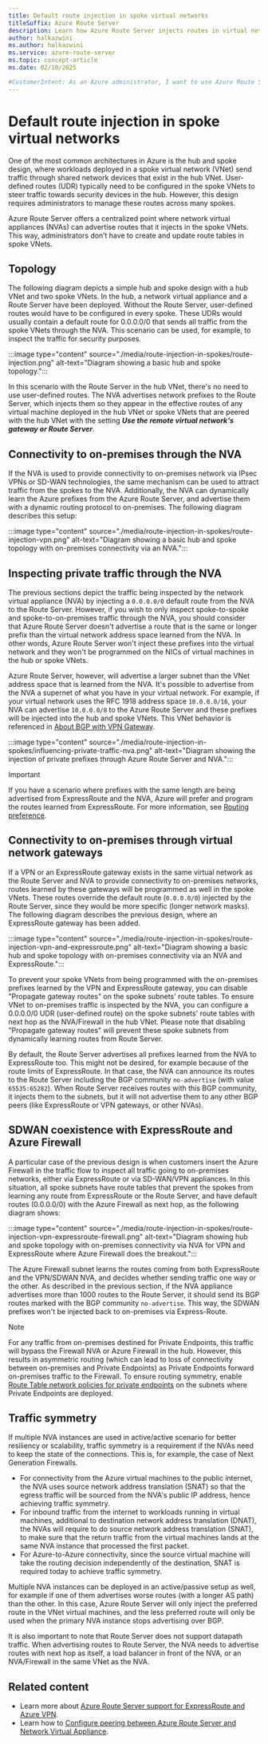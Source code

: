 ```yaml
---
title: Default route injection in spoke virtual networks
titleSuffix: Azure Route Server
description: Learn how Azure Route Server injects routes in virtual networks (VNets) in different topologies.
author: halkazwini
ms.author: halkazwini
ms.service: azure-route-server
ms.topic: concept-article
ms.date: 02/10/2025

#CustomerIntent: As an Azure administrator, I want to use Azure Route Server so it dynamically injects routes in spoke virtual networks (VNets).
---
```


# Default route injection in spoke virtual networks

One of the most common architectures in Azure is the hub and spoke design, where workloads deployed in a spoke virtual network (VNet) send traffic through shared network devices that exist in the hub VNet. User-defined routes (UDR) typically need to be configured in the spoke VNets to steer traffic towards security devices in the hub. However, this design requires administrators to manage these routes across many spokes. 

Azure Route Server offers a centralized point where network virtual appliances (NVAs) can advertise routes that it injects in the spoke VNets. This way, administrators don’t have to create and update route tables in spoke VNets. 

## Topology

The following diagram depicts a simple hub and spoke design with a hub VNet and two spoke VNets. In the hub, a network virtual appliance and a Route Server have been deployed. Without the Route Server, user-defined routes would have to be configured in every spoke. These UDRs would usually contain a default route for 0.0.0.0/0 that sends all traffic from the spoke VNets through the NVA. This scenario can be used, for example, to inspect the traffic for security purposes.

:::image type="content" source="./media/route-injection-in-spokes/route-injection.png" alt-text="Diagram showing a basic hub and spoke topology.":::

In this scenario with the Route Server in the hub VNet, there's no need to use user-defined routes. The NVA advertises network prefixes to the Route Server, which injects them so they appear in the effective routes of any virtual machine deployed in the hub VNet or spoke VNets that are peered with the hub VNet with the setting ***Use the remote virtual network's gateway or Route Server***.

## Connectivity to on-premises through the NVA

If the NVA is used to provide connectivity to on-premises network via IPsec VPNs or SD-WAN technologies, the same mechanism can be used to attract traffic from the spokes to the NVA. Additionally, the NVA can dynamically learn the Azure prefixes from the Azure Route Server, and advertise them with a dynamic routing protocol to on-premises. The following diagram describes this setup:

:::image type="content" source="./media/route-injection-in-spokes/route-injection-vpn.png" alt-text="Diagram showing a basic hub and spoke topology with on-premises connectivity via an NVA.":::

## Inspecting private traffic through the NVA

The previous sections depict the traffic being inspected by the network virtual appliance (NVA) by injecting a `0.0.0.0/0` default route from the NVA to the Route Server. However, if you wish to only inspect spoke-to-spoke and spoke-to-on-premises traffic through the NVA, you should consider that Azure Route Server doesn't advertise a route that is the same or longer prefix than the virtual network address space learned from the NVA. In other words, Azure Route Server won't inject these prefixes into the virtual network and they won't be programmed on the NICs of virtual machines in the hub or spoke VNets. 

Azure Route Server, however, will advertise a larger subnet than the VNet address space that is learned from the NVA. It's possible to advertise from the NVA a supernet of what you have in your virtual network. For example, if your virtual network uses the RFC 1918 address space `10.0.0.0/16`, your NVA can advertise `10.0.0.0/8` to the Azure Route Server and these prefixes will be injected into the hub and spoke VNets. This VNet behavior is referenced in [About BGP with VPN Gateway](../vpn-gateway/vpn-gateway-vpn-faq.md#advertise-exact-prefixes).

:::image type="content" source="./media/route-injection-in-spokes/influencing-private-traffic-nva.png" alt-text="Diagram showing the injection of private prefixes through Azure Route Server and NVA.":::

> [!IMPORTANT]
> If you have a scenario where prefixes with the same length are being advertised from ExpressRoute and the NVA, Azure will prefer and program the routes learned from ExpressRoute. For more information, see [Routing preference](hub-routing-preference.md).

## Connectivity to on-premises through virtual network gateways

If a VPN or an ExpressRoute gateway exists in the same virtual network as the Route Server and NVA to provide connectivity to on-premises networks, routes learned by these gateways will be programmed as well in the spoke VNets. These routes override the default route (`0.0.0.0/0`) injected by the Route Server, since they would be more specific (longer network masks). The following diagram describes the previous design, where an ExpressRoute gateway has been added.

:::image type="content" source="./media/route-injection-in-spokes/route-injection-vpn-and-expressroute.png" alt-text="Diagram showing a basic hub and spoke topology with on-premises connectivity via an NVA and ExpressRoute.":::

To prevent your spoke VNets from being programmed with the on-premises prefixes learned by the VPN and ExpressRoute gateway, you can disable "Propagate gateway routes" on the spoke subnets' route tables. To ensure VNet to on-premises traffic is inspected by the NVA, you can configure a 0.0.0.0/0 UDR (user-defined route) on the spoke subnets' route tables with next hop as the NVA/Firewall in the hub VNet. Please note that disabling "Propagate gateway routes" will prevent these spoke subnets from dynamically learning routes from Route Server. 

By default, the Route Server advertises all prefixes learned from the NVA to ExpressRoute too. This might not be desired, for example because of the route limits of ExpressRoute. In that case, the NVA can announce its routes to the Route Server including the BGP community `no-advertise` (with value `65535:65282`). When Route Server receives routes with this BGP community, it injects them to the subnets, but it will not advertise them to any other BGP peers (like ExpressRoute or VPN gateways, or other NVAs).

## SDWAN coexistence with ExpressRoute and Azure Firewall

A particular case of the previous design is when customers insert the Azure Firewall in the traffic flow to inspect all traffic going to on-premises networks, either via ExpressRoute or via SD-WAN/VPN appliances. In this situation, all spoke subnets have route tables that prevent the spokes from learning any route from ExpressRoute or the Route Server, and have default routes (0.0.0.0/0) with the Azure Firewall as next hop, as the following diagram shows:

:::image type="content" source="./media/route-injection-in-spokes/route-injection-vpn-expressroute-firewall.png" alt-text="Diagram showing hub and spoke topology with on-premises connectivity via NVA for VPN and ExpressRoute where Azure Firewall does the breakout.":::

The Azure Firewall subnet learns the routes coming from both ExpressRoute and the VPN/SDWAN NVA, and decides whether sending traffic one way or the other. As described in the previous section, if the NVA appliance advertises more than 1000 routes to the Route Server, it should send its BGP routes marked with the BGP community `no-advertise`. This way, the SDWAN prefixes won't be injected back to on-premises via Express-Route.


> [!NOTE]
> For any traffic from on-premises destined for Private Endpoints, this traffic will bypass the Firewall NVA or Azure Firewall in the hub. However, this results in asymmetric routing (which can lead to loss of connectivity between on-premises and Private Endpoints) as Private Endpoints forward on-premises traffic to the Firewall. To ensure routing symmetry, enable [Route Table network policies for private endpoints](../private-link/disable-private-endpoint-network-policy.md) on the subnets where Private Endpoints are deployed.

## Traffic symmetry

If multiple NVA instances are used in active/active scenario for better resiliency or scalability, traffic symmetry is a requirement if the NVAs need to keep the state of the connections. This is, for example, the case of Next Generation Firewalls.

- For connectivity from the Azure virtual machines to the public internet, the NVA uses source network address translation (SNAT) so that the egress traffic will be sourced from the NVA's public IP address, hence achieving traffic symmetry.
- For inbound traffic from the internet to workloads running in virtual machines, additional to destination network address translation (DNAT), the NVAs will require to do source network address translation (SNAT), to make sure that the return traffic from the virtual machines lands at the same NVA instance that processed the first packet.
- For Azure-to-Azure connectivity, since the source virtual machine will take the routing decision independently of the destination, SNAT is required today to achieve traffic symmetry.

Multiple NVA instances can be deployed in an active/passive setup as well, for example if one of them advertises worse routes (with a longer AS path) than the other. In this case, Azure Route Server will only inject the preferred route in the VNet virtual machines, and the less preferred route will only be used when the primary NVA instance stops advertising over BGP.

It is also important to note that Route Server does not support datapath traffic. When advertising routes to Route Server, the NVA needs to advertise routes with next hop as itself, a load balancer in front of the NVA, or an NVA/Firewall in the same VNet as the NVA. 


## Related content

- Learn more about [Azure Route Server support for ExpressRoute and Azure VPN](expressroute-vpn-support.md).
- Learn how to [Configure peering between Azure Route Server and Network Virtual Appliance](tutorial-configure-route-server-with-quagga.md).


